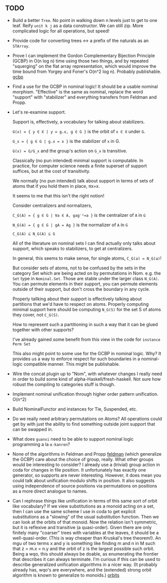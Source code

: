 TODO
----

* Build a better `Tree`. No point in walking down n levels just to get to one leaf. Reify `unit k j` as a data constructor.
  We can still zip. More complicated logic for all operations, but speed!

* Provide code for converting trees <-> a prefix of the naturals as an `STArray`.

* Prove I can implement the Gordon Complementary Bijection Principle (GCBP) in O(n log n) time using those two things, and by repeated
  "squerging" on the flat array representation, which would improve the time bound from Yorgey and Foner's O(n^2 log n).
  Probably publishable. [gcbp]

* Find a use for the GCBP in nominal logic! It should be a usable nominal morphism. "Effective" is the same as nominal,
  replace the word "support" with "stabilizer" and everything transfers from Feldman and Propp.

* Let's re-examine support.

  Support is, effectively, a vocabulary for talking about stabilizers.

  `G(x) = { y ∈ X | y = g.x, g ∈ G }` is the orbit of `x ∈ X` under `G`.

  `G_x = { g ∈ G | g.x = x }` is the stabilizer of `x` in G.

  `G(x) = G/G_x` and the group's action on `G_x` is transitive.

  Classically (no pun intended) minimal support is computable. In practice, for computer science needs a finite superset of support
  suffices, but at the cost of transitivity.

  We normally (no pun intended) talk about support in terms of sets of atoms that if you hold them in place, πx=x.

  It seems to me that this isn't the right notion!

  Consider centralizers and normalizers,

  `C_G(A) = { g ∈ G | ∀a ∈ A, gag⁻¹=a }` is the centralizer of `A` in `G`

  `N_G(A) = { g ∈ G | gA = Ag }` is the normalizer of `A` in `G`

  `C_G(A) ⊆ N_G(A) ⊆ G`

  All of the literature on nominal sets I can find actually only talks about support, which speaks to stabilizers, to get at centralizers.

  In general, this seems to make sense, for single atoms, `C_G(a) = N_G(a)`!

  But consider sets of atoms, not to be confused by the sets in the category Set which are being acted on by permutations in Nom.
  e.g. the `Set` type in `Nominal.Set`. Those are stable under the larger class `N_G(A)`. You can permute elements in their support,
  you can permute elements outside of their support, but don't cross the boundary in any cycle.

  Properly tallking about their support is effectively talking about partitions that we'd have to respect on atoms. Properly computing
  minimal support here should be computing `N_G(S)` for the set S of atoms they cover, not `C_G(S)`.

  How to represent such a partitioning in such a way that it can be glued together with other supports?

  I've already gained some benefit from this view in the code for `instance Perm Set`

  This also might point to some use for the GCBP in nominal logic. Why? It provides us a way to enforce respect for such boundaries
  in a nominal-logic compatible manner. This might be publishable.

* Wire the concat plugin up to "Nom", with whatever changes I really need in order to build some kind of alpha-Haskell/fresh-haskell.
  Not sure how robust the compiling to categories stuff is though.

* Implement nominal unification through higher order pattern unification. O(n^2)

* Build NominalFunctor and instances for Tie, Suspended, etc.

* Do we really need arbitrary permutations on Atoms? All operations could get by with just the ability to find something outside
  joint support that can be swapped in.

* What does `guanxi` need to be able to support nominal logic programming a la `α-kanren`?

* None of the algorithms in Feldman and Propp [feldman] (which generalize the GCBP) care about the choice of group, really. What other groups
  would be interesting to consider? I already use a (trivial) group action in coda for changes in file position. It unfortunately
  has exactly one generator, so supports are never interesting. However, it does mean you could talk about unification modulo
  shifts in position. It also suggests using independence of source positions via permutations on positions as a more direct analogue to names.

* Can I rephrase things like unification in terms of this same sort of orbit like vocabulary? If we view substitutions as a monoid
  acting on a set, then I can use the same scheme I use in coda to get explicit substitutions as a "slowing" of the usual substitution
  function. Then we can look at the orbits of that monoid. Now the relation isn't symmetric, but it is reflexive and transitive (a quasi-order).
  Given there are only finitely many "coarser" trees with variables at the leaves, it should be a well-quasi-order.
  (This is way cheaper than Kruskal's tree theorem!). An mgu of two terms x and y is something like finding m and n in M such that
  z = m.x = n.y and the orbit of z is the largest possible such orbit. Being a wqo, this should always be doable, as enumerating the
  frontier that describes it can always terminate. I'm curious if this can be used to describe generalized unification algorithms
  in a nicer way. (It probably already has, wqo's are everywhere, and the (extended) strong orbit algorithm is known to generalize to
  monoids.) [orbits]

 [gcbp]: http://ozark.hendrix.edu/~yorgey/pub/GCBP-author-version.pdf
 [feldman]: https://ac.els-cdn.com/S0001870885710341/1-s2.0-S0001870885710341-main.pdf?_tid=27d48096-73cd-4665-8425-c02a2e63e293&acdnat=1540800784_a266b1acb18d61c7eef44ca3deb7232c
 [orbits]: http://schmidt.nuigalway.ie/goetz/talk/semigp06.pdf
